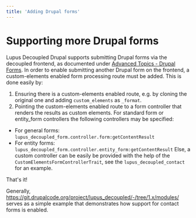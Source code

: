 ```yaml
---
title: 'Adding Drupal forms'
---
```

# Supporting more Drupal forms

Lupus Decoupled Drupal supports submitting Drupal forms via the decoupled frontend, as documented under [Advanced Topics - Drupal Forms](/advanced-topics/drupal-forms).
In order to enable submitting another Drupal form on the frontend, a custom-elements enabled form processing route must be added. This is
done easily by:

1. Ensuring there is a custom-elements enabled route, e.g. by cloning the original one and
   adding `custom_elements` as `_format`.
2. Pointing the custom-elements enabled route to a form controller that renders the results as
   custom elements. For standard form or entity_form controllers the following controllers may be specified:
  * For general forms: `lupus_decoupled_form.controller.form:getContentResult`
  * For entity forms:  `lupus_decoupled_form.controller.entity_form:getContentResult`
    Else, a custom controller can be easily be provided with the help of the `CustomElementsFormControllerTrait`,
    see the `lupus_decoupled_contact ` for an example.

That's it!

Generally, https://git.drupalcode.org/project/lupus_decoupled/-/tree/1.x/modules/ serves as
a simple example that demonstrates how support for contact forms is enabled.


